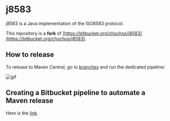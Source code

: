 # j8583

j8583 is a Java implementation of the ISO8583 protocol.

This repository is a **fork** of [https://bitbucket.org/chochos/j8583](https://bitbucket.org/chochos/j8583).

## How to release

To release to Maven Central, go to [branches](https://bitbucket.org/thibaudledent/j8583/branches/) and run the dedicated pipeline:

![gif](https://bitbucket.org/thibaudledent/j8583/raw/ded5f57141cf1680b5debbfe77fa84de3e8f4282/how_to_release.gif)

## Creating a Bitbucket pipeline to automate a Maven release
Here is the [link](https://thibaudledent.github.io/2019/03/01/bitbucket-pipeline/).